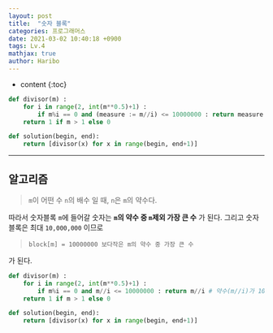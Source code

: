 ```yaml
---
layout: post
title:  "숫자 블록"
categories: 프로그래머스
date: 2021-03-02 10:40:18 +0900
tags: Lv.4
mathjax: true
author: Haribo
---
```


* content
{:toc}

```python
def divisor(m) :
    for i in range(2, int(m**0.5)+1) :
        if m%i == 0 and (measure := m//i) <= 10000000 : return measure
    return 1 if m > 1 else 0

def solution(begin, end):
    return [divisor(x) for x in range(begin, end+1)]
```

---









## 알고리즘

> `m`이 어떤 수 `n`의 배수 일 때, `n`은 `m`의 약수다.

 따라서 숫자블록 `m`에 들어갈 숫자는 **`m`의 약수 중 `m`제외 가장 큰 수** 가 된다. 그리고 숫자 블록은 최대 `10,000,000` 이므로

> ```
> block[m] = 10000000 보다작은 m의 약수 중 가장 큰 수
> ```

가 된다.

```python
def divisor(m) :
    for i in range(2, int(m**0.5)+1) :
        if m%i == 0 and m//i <= 10000000 : return m//i # 약수(m//i)가 10000000 보다작은지 체크
    return 1 if m > 1 else 0 

def solution(begin, end):
    return [divisor(x) for x in range(begin, end+1)]
```

